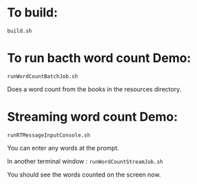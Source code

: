
# To build:

`build.sh`


# To run bacth word count Demo:

`runWordCountBatchJob.sh`

Does a word count from the books in the resources directory.

# Streaming word count Demo:

`runRTMessageInputConsole.sh` 

You can enter any words at the prompt.

In another terminal window :
`runWordCountStreamJob.sh`

You should see the words counted on the screen now.

